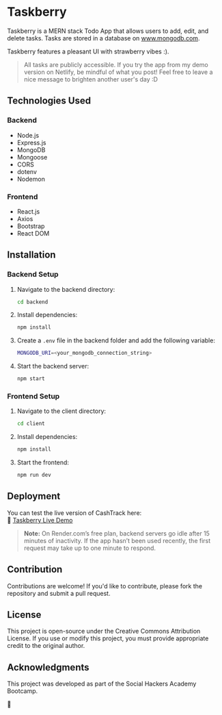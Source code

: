 # Taskberry

Taskberry is a MERN stack Todo App that allows users to add, edit, and delete tasks. Tasks are stored in a database on www.mongodb.com.

Taskberry features a pleasant UI with strawberry vibes :).

> All tasks are publicly accessible. If you try the app from my demo version on Netlify, be mindful of what you post! Feel free to leave a nice message to brighten another user's day :D

## Technologies Used

### Backend
- Node.js
- Express.js
- MongoDB
- Mongoose
- CORS
- dotenv
- Nodemon

### Frontend
- React.js
- Axios
- Bootstrap
- React DOM

## Installation

### Backend Setup
1. Navigate to the backend directory:
   ```sh
   cd backend
   ```
2. Install dependencies:
   ```sh
   npm install
   ```
3. Create a `.env` file in the backend folder and add the following variable:
   ```sh
   MONGODB_URI=<your_mongodb_connection_string>
   ```
4. Start the backend server:
   ```sh
   npm start
   ```

### Frontend Setup
1. Navigate to the client directory:
   ```sh
   cd client
   ```
2. Install dependencies:
   ```sh
   npm install
   ```
3. Start the frontend:
   ```sh
   npm run dev
   ```

## Deployment  
You can test the live version of CashTrack here:  
🔗 [Taskberry Live Demo](https://katsakos-taskberry.netlify.app/)

> **Note:** On Render.com’s free plan, backend servers go idle after 15 minutes of inactivity. If the app hasn’t been used recently, the first request may take up to one minute to respond.

## Contribution

Contributions are welcome! If you'd like to contribute, please fork the repository and submit a pull request.

## License

This project is open-source under the Creative Commons Attribution License. If you use or modify this project, you must provide appropriate credit to the original author.

## Acknowledgments

This project was developed as part of the Social Hackers Academy Bootcamp.

🦖
